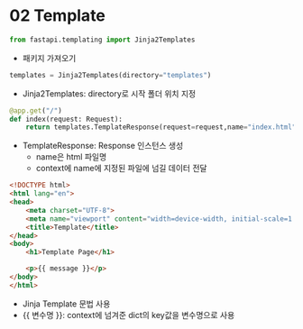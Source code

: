 # 02 Template

```python
from fastapi.templating import Jinja2Templates
```
- 패키지 가져오기

```python
templates = Jinja2Templates(directory="templates")
```
- Jinja2Templates: directory로 시작 폴더 위치 지정

```python
@app.get("/")
def index(request: Request):
    return templates.TemplateResponse(request=request,name="index.html", context={"message": "Welcoe FastAPI"})
```
- TemplateResponse: Response 인스턴스 생성
  - name은 html 파일명
  - context에 name에 지정된 파일에 넘길 데이터 전달

```html
<!DOCTYPE html>
<html lang="en">
<head>
    <meta charset="UTF-8">
    <meta name="viewport" content="width=device-width, initial-scale=1.0">
    <title>Template</title>
</head>
<body>
    <h1>Template Page</h1>

    <p>{{ message }}</p>
</body>
</html>
```
- Jinja Template 문법 사용
- {{ 변수명 }}: context에 넘겨준 dict의 key값을 변수명으로 사용 